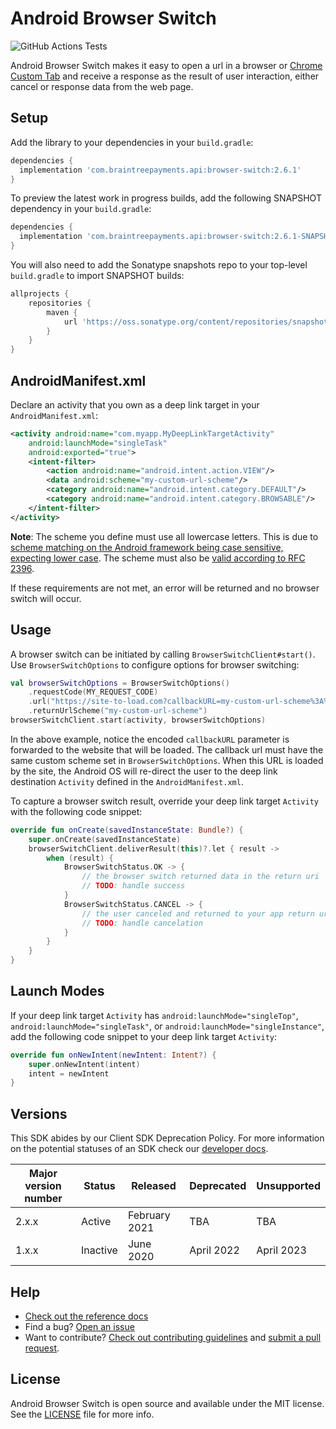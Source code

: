 # Android Browser Switch

![GitHub Actions Tests](https://github.com/braintree/browser-switch-android/workflows/Tests/badge.svg)

Android Browser Switch makes it easy to open a url in a browser or
[Chrome Custom Tab](https://developer.chrome.com/multidevice/android/customtabs) and receive a
response as the result of user interaction, either cancel or response data from the web page.

## Setup

Add the library to your dependencies in your `build.gradle`:

```groovy
dependencies {
  implementation 'com.braintreepayments.api:browser-switch:2.6.1'
}
```

To preview the latest work in progress builds, add the following SNAPSHOT dependency in your `build.gradle`:

```groovy
dependencies {
  implementation 'com.braintreepayments.api:browser-switch:2.6.1-SNAPSHOT'
}
```

You will also need to add the Sonatype snapshots repo to your top-level `build.gradle` to import SNAPSHOT builds:

```groovy
allprojects {
    repositories {
        maven {
            url 'https://oss.sonatype.org/content/repositories/snapshots/'
        }
    }
}
```

## AndroidManifest.xml

Declare an activity that you own as a deep link target in your `AndroidManifest.xml`:

```xml
<activity android:name="com.myapp.MyDeepLinkTargetActivity"
    android:launchMode="singleTask"
    android:exported="true">
    <intent-filter>
        <action android:name="android.intent.action.VIEW"/>
        <data android:scheme="my-custom-url-scheme"/>
        <category android:name="android.intent.category.DEFAULT"/>
        <category android:name="android.intent.category.BROWSABLE"/>
    </intent-filter>
</activity>
```

**Note**: The scheme you define must use all lowercase letters. This is due to [scheme matching on the Android framework being case sensitive, expecting lower case](https://developer.android.com/guide/topics/manifest/data-element#scheme). The scheme must also be [valid according to RFC 2396](https://datatracker.ietf.org/doc/html/rfc2396#section-3.1).

If these requirements are not met, an error will be returned and no browser switch will occur.

## Usage

A browser switch can be initiated by calling `BrowserSwitchClient#start()`. Use `BrowserSwitchOptions` to configure options for browser switching:

```kotlin
val browserSwitchOptions = BrowserSwitchOptions()
    .requestCode(MY_REQUEST_CODE)
    .url("https://site-to-load.com?callbackURL=my-custom-url-scheme%3A%2F%2Fsuccess")
    .returnUrlScheme("my-custom-url-scheme")
browserSwitchClient.start(activity, browserSwitchOptions)
```

In the above example, notice the encoded `callbackURL` parameter is forwarded to the website that will be loaded. The callback url must have the same custom scheme set in `BrowserSwitchOptions`. When this URL is loaded by the site, the Android OS will re-direct the user to the deep link destination `Activity` defined in the `AndroidManifest.xml`.

To capture a browser switch result, override your deep link target `Activity` with the following code snippet:

```kotlin
override fun onCreate(savedInstanceState: Bundle?) {
    super.onCreate(savedInstanceState)
    browserSwitchClient.deliverResult(this)?.let { result ->
        when (result) {
            BrowserSwitchStatus.OK -> {
                // the browser switch returned data in the return uri
                // TODO: handle success
            }
            BrowserSwitchStatus.CANCEL -> {
                // the user canceled and returned to your app return uri is null
                // TODO: handle cancelation
            }
        }
    }
}
```

## Launch Modes

If your deep link target `Activity` has `android:launchMode="singleTop"`, `android:launchMode="singleTask"`, or `android:launchMode="singleInstance"`, add the following code snippet to your deep link target `Activity`:

```kotlin
override fun onNewIntent(newIntent: Intent?) {
    super.onNewIntent(intent)
    intent = newIntent
}
```

## Versions

This SDK abides by our Client SDK Deprecation Policy. For more information on the potential statuses of an SDK check our [developer docs](https://developer.paypal.com/braintree/docs/guides/client-sdk/deprecation-policy/android/v4).

| Major version number | Status | Released | Deprecated | Unsupported |
| -------------------- | ------ | -------- | ---------- | ----------- |
| 2.x.x | Active | February 2021 | TBA | TBA |
| 1.x.x | Inactive | June 2020 | April 2022 | April 2023 |

## Help

* [Check out the reference docs](https://braintree.github.io/browser-switch-android/index.html)
* Find a bug? [Open an issue](https://github.com/braintree/browser-switch-android/issues)
* Want to contribute? [Check out contributing guidelines](CONTRIBUTING.md) and [submit a pull request](https://help.github.com/articles/creating-a-pull-request).

## License

Android Browser Switch is open source and available under the MIT license. See the
[LICENSE](LICENSE) file for more info.
